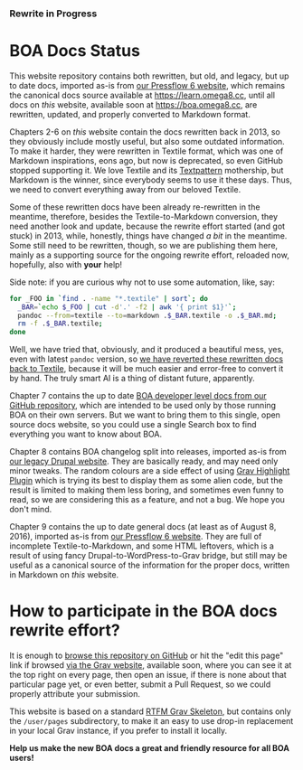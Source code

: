 ### Rewrite in Progress

# BOA Docs Status

This website repository contains both rewritten, but old, and legacy,
but up to date docs, imported as-is from [our Pressflow 6 website](https://learn.omega8.cc),
which remains the canonical docs source available at https://learn.omega8.cc,
until all docs on _this_ website, available soon at https://boa.omega8.cc,
are rewritten, updated, and properly converted to Markdown format.

Chapters 2-6 on _this_ website contain the docs rewritten back in 2013,
so they obviously include mostly useful, but also some outdated information.
To make it harder, they were rewritten in Textile format, which was one of
Markdown inspirations, eons ago, but now is deprecated, so even GitHub stopped
supporting it. We love Textile and its [Textpattern](http://textpattern.com)
mothership, but Markdown is the winner, since everybody seems to use it
these days. Thus, we need to convert everything away from our beloved Textile.

Some of these rewritten docs have been already re-rewritten in the meantime,
therefore, besides the Textile-to-Markdown conversion, they need another look
and update, because the rewrite effort started (and got stuck) in 2013, while,
honestly, things have changed _a bit_ in the meantime. Some still need to be
rewritten, though, so we are publishing them here, mainly as a supporting source
for the ongoing rewrite effort, reloaded now, hopefully, also with **your** help!

Side note: if you are curious why not to use some automation, like, say:

```bash
for _FOO in `find . -name "*.textile" | sort`; do
  _BAR=`echo $_FOO | cut -d'.' -f2 | awk '{ print $1}'`;
  pandoc --from=textile --to=markdown .$_BAR.textile -o .$_BAR.md;
  rm -f .$_BAR.textile;
done
```

Well, we have tried that, obviously, and it produced a beautiful mess, yes,
even with latest `pandoc` version, so [we have reverted these rewritten docs
back to Textile](https://github.com/omega8cc/pages_rtfm/commit/ebf577bdf69f3ea2a2188ac2edfbd4c8caad2e98),
because it will be much easier and error-free to convert it by hand.
The truly smart AI is a thing of distant future, apparently.

Chapter 7 contains the up to date [BOA developer level docs from our GitHub
repository](https://github.com/omega8cc/boa), which are intended to be used
only by those running BOA on their own servers. But we want to bring them
to this single, open source docs website, so you could use a single Search box
to find everything you want to know about BOA.

Chapter 8 contains BOA changelog split into releases, imported as-is from
[our legacy Drupal website](https://learn.omega8.cc/updates). They are basically
ready, and may need only minor tweaks. The random colours are a side effect of
using [Grav Highlight Plugin](https://github.com/getgrav/grav-plugin-highlight)
which is trying its best to display them as some alien code, but the result
is limited to making them less boring, and sometimes even funny to read,
so we are considering this as a feature, and not a bug. We hope you don't mind.

Chapter 9 contains the up to date general docs (at least as of August 8, 2016),
imported as-is from [our Pressflow 6 website](https://learn.omega8.cc).
They are full of incomplete Textile-to-Markdown, and some HTML leftovers,
which is a result of using fancy Drupal-to-WordPress-to-Grav bridge, but still
may be useful as a canonical source of the information for the proper docs,
written in Markdown on _this_ website.

# How to participate in the BOA docs rewrite effort?

It is enough to [browse this repository on GitHub](https://github.com/omega8cc/pages_rtfm)
or hit the "edit this page" link if browsed [via the Grav website](https://boa.omega8.cc),
available soon, where you can see it at the top right on every page,
then open an issue, if there is none about that particular page yet, or even
better, submit a Pull Request, so we could properly attribute your submission.

This website is based on a standard [RTFM Grav Skeleton](https://github.com/getgrav/grav-skeleton-rtfm-site),
but contains only the `/user/pages` subdirectory, to make it an easy to use
drop-in replacement in your local Grav instance, if you prefer to install it
locally.

**Help us make the new BOA docs a great and friendly resource for all BOA users!**
